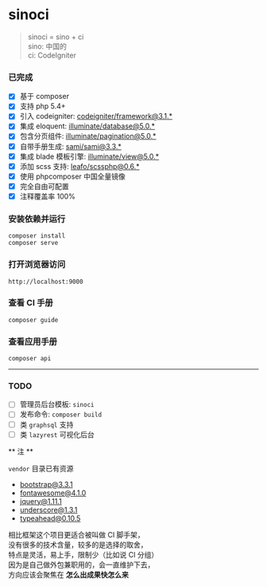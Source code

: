 sinoci
===

> sinoci = sino + ci  
> sino: 中国的  
> ci: CodeIgniter

### 已完成

- [x] 基于 composer
- [x] 支持 php 5.4+
- [x] 引入 codeigniter: [codeigniter/framework@3.1.*](https://packagist.org/packages/codeigniter/framework#v3.1.0)
- [x] 集成 eloquent: [illuminate/database@5.0.*](https://packagist.org/packages/illuminate/database#v5.0.33)
- [x] 包含分页组件: [illuminate/pagination@5.0.*](https://packagist.org/packages/illuminate/pagination#v5.0.33)
- [x] 自带手册生成: [sami/sami@3.3.*](https://packagist.org/packages/sami/sami#3.3.0)
- [x] 集成 blade 模板引擎: [illuminate/view@5.0.*](https://packagist.org/packages/illuminate/view#v5.0.33)
- [x] 添加 scss 支持: [leafo/scssphp@0.6.*](https://packagist.org/packages/leafo/scssphp#v0.6.5)
- [x] 使用 phpcomposer 中国全量镜像
- [x] 完全自由可配置
- [x] 注释覆盖率 100%

### 安装依赖并运行

```
composer install
composer serve
```

### 打开浏览器访问

```
http://localhost:9000
```

### 查看 CI 手册

```
composer guide
```

### 查看应用手册

```
composer api
```

---

### TODO

- [ ] 管理员后台模板: `sinoci`
- [ ] 发布命令: `composer build`
- [ ] 类 `graphsql` 支持
- [ ] 类 `lazyrest` 可视化后台

** 注 **

`vendor` 目录已有资源
- bootstrap@3.3.1
- fontawesome@4.1.0
- jquery@1.11.1
- underscore@1.3.1
- typeahead@0.10.5

相比框架这个项目更适合被叫做 CI 脚手架，  
没有很多的技术含量，较多的是选择的取舍，  
特点是灵活，易上手，限制少（比如说 CI 分组）  
因为是自己做外包兼职用的，会一直维护下去，  
方向应该会聚焦在 **怎么出成果快怎么来**
